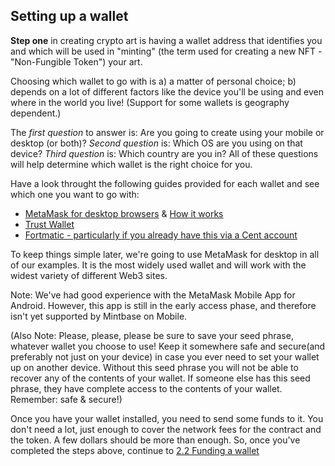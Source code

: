 ## Setting up a wallet
**Step one** in creating crypto art is having a wallet address that identifies you and which will be used in "minting" (the term used for creating a new NFT - "Non-Fungible Token") your art.  

Choosing which wallet to go with is a) a matter of personal choice; b) depends on a lot of different factors like the device you'll be using and even where in the world you live! (Support for some wallets is geography dependent.)

The _first question_ to answer is:  Are you going to create using your mobile or desktop (or both)? _Second question_ is: Which OS are you using on that device? _Third question_ is: Which country are you in?  All of these questions will help determine which wallet is the right choice for you.

Have a look throught the following guides provided for each wallet and see which one you want to go with:

* [MetaMask for desktop browsers](https://metamask.io/) & [How it works](https://youtu.be/ZIGUC9JAAw8)
* [Trust Wallet](https://community.trustwallet.com/t/what-is-trust-wallet/189)
* [Fortmatic - particularly if you already have this via a Cent account](https://beta.cent.co/+vwpaxm)

To keep things simple later, we're going to use MetaMask for desktop in all of our examples.  It is the most widely used wallet and will work with the widest variety of different Web3 sites.

Note: We've had good experience with the MetaMask Mobile App for Android. However, this app is still in the early access phase, and therefore isn't yet supported by Mintbase on Mobile. 

(Also Note: Please, please, please be sure to save your seed phrase, whatever wallet you choose to use!  Keep it somewhere safe and secure(and preferably not just on your device) in case you ever need to set your wallet up on another device.  Without this seed phrase you will not be able to recover any of the contents of your wallet.  If someone else has this seed phrase, they have complete access to the contents of your wallet. Remember:  safe & secure!)

Once you have your wallet installed, you need to send some funds to it.  You don't need a lot, just enough to cover the network fees for the contract and the token.  A few dollars should be more than enough. So, once you've completed the steps above, continue to [2.2 Funding a wallet](https://github.com/SparrowGlobal/DiscoveryZone/wiki/2.2-Funding-a-wallet)
